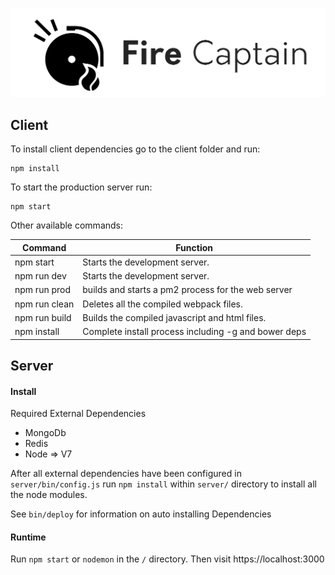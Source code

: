 
<p align="center">
  <img src="/public/images/CaptainLogo.png" width="650px" alt="Sublime's custom image"/>
</p>




## Client
To install client dependencies go to the client folder and run:

    npm install
To start the production server run:

    npm start
Other available commands:

| Command       | Function                                                  |
|---------------|-----------------------------------------------------------|
| npm start     | Starts the development server.                            |
| npm run dev   | Starts the development server.                            |
| npm run prod  | builds and starts a pm2 process for the web server        |
| npm run clean | Deletes all the compiled webpack files.                   |
| npm run build | Builds the compiled javascript and html files.            |
| npm install   | Complete install process including -g and bower deps      |

## Server


#### Install

Required External Dependencies
- MongoDb
- Redis
- Node => V7

After all external dependencies have been configured in ```server/bin/config.js``` run ```npm install``` within ```server/``` directory to install all the node modules.

See ```bin/deploy``` for information on auto installing Dependencies

#### Runtime

Run ```npm start``` or ```nodemon``` in the ```/``` directory. Then visit https://localhost:3000

